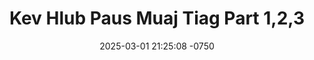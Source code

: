 ---
layout: movie-video-data
date: 2025-03-01 21:25:08 -0750
categories: movie

# Site Attributes
title: "Kev Hlub Paus Muaj Tiag Part 1,2,3"
permalink: "/movie/Kev_Hlub_Paus_Muaj_Tiag_Part_1,2,3"

# Movie Attributes
synopsis: ""
producer: "Imagination Entertainment"
director: "Yengtha Her"
writer: "Nick Choua Her"
video_link: ""
genre: "Drama"
year: ""
release_type: "DVD"
storage: "Center for Hmong Studies"
thumbnail: "/assets/images/movie_thumbnails/Kev Hlub Paus Muaj Tiag Part 1,2,3.jpeg"
publishing_company: "Imagination Entertainment"

# Sequels + Parts
base_movie: ""
total_parts: 0
sequel: ""

# Movie Cast
cast:
- name: "Pa Tao Xiong"
- name: "Seng Vang"
- name: "Yia Her"
- name: "Zachary Her"
- name: "Feng Vang"
- name: "Maichie Yang"
- name: "Honey Xiong"
- name: "Alex Chang"
---